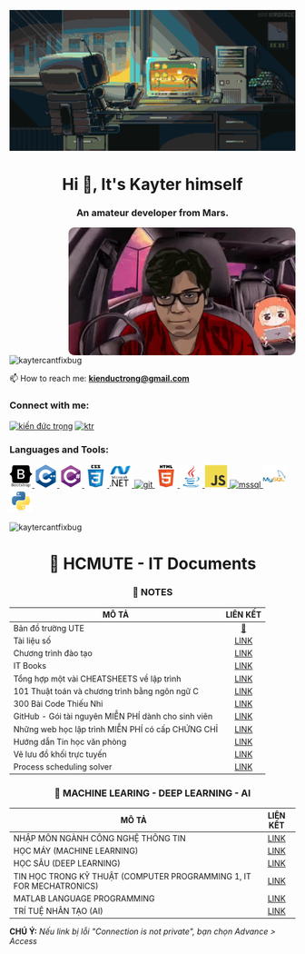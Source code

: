 ![MasterHead](https://github.com/KayterCantFixBug/KayterCantFixBug/blob/main/banner.gif)
<h1 align="center">Hi 👋, It's Kayter himself</h1>
<h3 align="center">An amateur developer from Mars.</h3>
<img align="right" alt="Coding" width="400" src="https://github.com/KayterCantFixBug/KayterCantFixBug/blob/main/fakecam.gif" style="border-radius: 10px;">

<p align="left"> <img src="https://komarev.com/ghpvc/?username=kaytercantfixbug&label=Profile%20views&color=0e75b6&style=flat" alt="kaytercantfixbug" /> </p>

📫 How to reach me: **kienductrong@gmail.com**

<h3 align="left">Connect with me:</h3>
<p align="left">
<a href="https://fb.com/kaytervn" target="blank"><img align="center" src="https://raw.githubusercontent.com/rahuldkjain/github-profile-readme-generator/master/src/images/icons/Social/facebook.svg" alt="kiến đức trọng" height="30" width="40" /></a>
<a href="https://www.youtube.com/@kaytervn" target="blank"><img align="center" src="https://raw.githubusercontent.com/rahuldkjain/github-profile-readme-generator/master/src/images/icons/Social/youtube.svg" alt="ktr" height="30" width="40" /></a>
</p>

<h3 align="left">Languages and Tools:</h3>
<p align="left"> <a href="https://getbootstrap.com" target="_blank" rel="noreferrer"> <img src="https://raw.githubusercontent.com/devicons/devicon/master/icons/bootstrap/bootstrap-plain-wordmark.svg" alt="bootstrap" width="40" height="40"/> </a> <a href="https://www.w3schools.com/cpp/" target="_blank" rel="noreferrer"> <img src="https://raw.githubusercontent.com/devicons/devicon/master/icons/cplusplus/cplusplus-original.svg" alt="cplusplus" width="40" height="40"/> </a> <a href="https://www.w3schools.com/cs/" target="_blank" rel="noreferrer"> <img src="https://raw.githubusercontent.com/devicons/devicon/master/icons/csharp/csharp-original.svg" alt="csharp" width="40" height="40"/> </a> <a href="https://www.w3schools.com/css/" target="_blank" rel="noreferrer"> <img src="https://raw.githubusercontent.com/devicons/devicon/master/icons/css3/css3-original-wordmark.svg" alt="css3" width="40" height="40"/> </a> <a href="https://dotnet.microsoft.com/" target="_blank" rel="noreferrer"> <img src="https://raw.githubusercontent.com/devicons/devicon/master/icons/dot-net/dot-net-original-wordmark.svg" alt="dotnet" width="40" height="40"/> </a> <a href="https://git-scm.com/" target="_blank" rel="noreferrer"> <img src="https://www.vectorlogo.zone/logos/git-scm/git-scm-icon.svg" alt="git" width="40" height="40"/> </a> <a href="https://www.w3.org/html/" target="_blank" rel="noreferrer"> <img src="https://raw.githubusercontent.com/devicons/devicon/master/icons/html5/html5-original-wordmark.svg" alt="html5" width="40" height="40"/> </a> <a href="https://www.java.com" target="_blank" rel="noreferrer"> <img src="https://raw.githubusercontent.com/devicons/devicon/master/icons/java/java-original.svg" alt="java" width="40" height="40"/> </a> <a href="https://developer.mozilla.org/en-US/docs/Web/JavaScript" target="_blank" rel="noreferrer"> <img src="https://raw.githubusercontent.com/devicons/devicon/master/icons/javascript/javascript-original.svg" alt="javascript" width="40" height="40"/> </a> <a href="https://www.microsoft.com/en-us/sql-server" target="_blank" rel="noreferrer"> <img src="https://www.svgrepo.com/show/303229/microsoft-sql-server-logo.svg" alt="mssql" width="40" height="40"/> </a> <a href="https://www.mysql.com/" target="_blank" rel="noreferrer"> <img src="https://raw.githubusercontent.com/devicons/devicon/master/icons/mysql/mysql-original-wordmark.svg" alt="mysql" width="40" height="40"/> </a> <a href="https://www.python.org" target="_blank" rel="noreferrer"> <img src="https://raw.githubusercontent.com/devicons/devicon/master/icons/python/python-original.svg" alt="python" width="40" height="40"/> </a> </p>

<p><img align="center" src="https://github-readme-stats.vercel.app/api/top-langs?username=kaytercantfixbug&show_icons=true&locale=en&layout=compact" alt="kaytercantfixbug" /></p>

<h1 align="center">📖 HCMUTE - IT Documents</h1>
<h3 align="center">💾 NOTES</h1>

|MÔ TẢ|LIÊN KẾT|
|------|:------:|
|Bản đồ trường UTE|[🔗](http://goo.gl/n5TPgO)|
|Tài liệu số|[LINK](http://csdl.hcmute.edu.vn/)|
|Chương trình đào tạo|[LINK](https://docs.google.com/document/d/1msjP47esB1HsFP5lNdApdgLO0qNDnV5d/edit?usp=drive_link&ouid=115186877765088019765&rtpof=true&sd=true)|
|IT Books|[LINK](https://drive.google.com/drive/folders/16x-GZrRzqr1pyqjzDwQ2tt3s5NRbv2RO?usp=sharing)|
|Tổng hợp một vài CHEATSHEETS về lập trình|[LINK](https://www.codecademy.com/resources/cheatsheets/all)|
|101 Thuật toán và chương trình bằng ngôn ngữ C|[LINK](https://drive.google.com/file/d/13y4XjNz48q6RyXJcdACsvt6zjB63tU0D/view?usp=sharing)|
|300 Bài Code Thiếu Nhi|[LINK](https://docs.google.com/document/u/0/d/1WmKuC807QwSa7Q7oz6I6bWYPIkk6oBL1k5RKvnRb8nw/mobilebasic?fbclid=IwAR2zm7hrKqbMezxEXGq3bzC3Kjg_0wNufDkf9TznaqbWoS-EggF7FQ2BuL0)|
|GitHub - Gói tài nguyên MIỄN PHÍ dành cho sinh viên|[LINK](https://education.github.com/pack/offers)|
|Những web học lập trình MIỄN PHÍ có cấp CHỨNG CHỈ|[LINK](https://intech.vietnamworks.com/article/8-trang-web-hoc-lap-trinh-mien-phi-cap-chung-chi?fbclid=IwAR21Db9P_1dAb-lRS5xBipSIgB5jjlozGSIKsczo3MBNesyOfeXGowTomHA)|
|Hướng dẫn Tin học văn phòng|[LINK](https://terabox.com/s/1VcolKeQJqjaDBaGXmJ0f3Q)|
|Vẽ lưu đồ khối trực tuyến|[LINK](http://draw.io/)|
|Process scheduling solver|[LINK](https://boonsuen.com/process-scheduling-solver)|

<h3 align="center">📠 MACHINE LEARING - DEEP LEARNING - AI</h1>

|MÔ TẢ|LIÊN KẾT|
|------|:------:|
|NHẬP MÔN NGÀNH CÔNG NGHỆ THÔNG TIN|[LINK](http://tiny.cc/QTUTE-INTRO2IT)|
|HỌC MÁY (MACHINE LEARNING)|[LINK](http://tiny.cc/QTUTE-MACHINELEARNING)|
|HỌC SÂU (DEEP LEARNING)|[LINK](http://tiny.cc/QTUTE-DEEPLEARNING)|
|TIN HỌC TRONG KỸ THUẬT (COMPUTER PROGRAMMING 1, IT FOR MECHATRONICS)|[LINK](http://tiny.cc/QTUTE-TINKYTHUAT)|
|MATLAB LANGUAGE PROGRAMMING|[LINK](http://tiny.cc/QTUTE-MATLAB)|
|TRÍ TUỆ NHÂN TẠO (AI)|[LINK](http://tiny.cc/QTUTE-AI)|
**CHÚ Ý:** *Nếu link bị lỗi "Connection is not private", bạn chọn Advance > Access*
